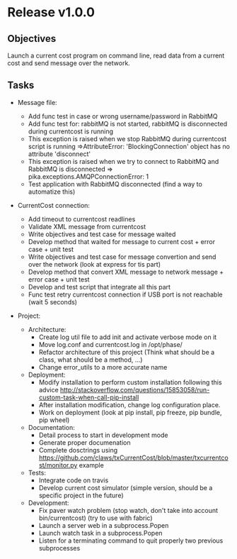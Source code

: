Release v1.0.0
==============

Objectives
----------
    
Launch a current cost program on command line, read data from a current cost and send message over the network.

Tasks
-----

* Message file:
    * Add func test in case or wrong username/password in RabbitMQ
    * Add func test for: rabbitMQ is not started, rabbitMQ is disconnected during currentcost is running
    * This exception is raised when we stop RabbitMQ during currentcost script is running =>AttributeError: 'BlockingConnection' object has no attribute 'disconnect'
    * This exception is raised when we try to connect to RabbitMQ and RabbitMQ is disconnected => pika.exceptions.AMQPConnectionError: 1
    * Test application with RabbitMQ disconnected (find a way to automatize this)

* CurrentCost connection:
    * Add timeout to currentcost readlines
    * Validate XML message from currentcost
    * Write objectives and test case for message waited
    * Develop method that waited for message to current cost + error case + unit test
    * Write objectives and test case for message convertion and send over the network (look at express for tis part)
    * Develop method that convert XML message to network message + error case  + unit test
    * Develop and test script that integrate all this part
    * Func test retry currentcost connection if USB port is not reachable (wait 5 seconds)

* Project:
    * Architecture:
        * Create log util file to add init and activate verbose mode on it
        * Move log.conf and currentcost.log in /opt/phase/
        * Refactor architecture of this project (Think what should be a class, what should be a method, ...)
        * Change error_utils to a more accurate name
    * Deployment:
        * Modify installation to perform custom installation following this advice http://stackoverflow.com/questions/15853058/run-custom-task-when-call-pip-install
        * After installation modification, change log configuration place.
        * Work on deployment (look at pip install, pip freeze, pip bundle, pip wheel)
    * Documentation:
        * Detail process to start in development mode
        * Generate proper documenation
        * Complete dosctrings using https://github.com/claws/txCurrentCost/blob/master/txcurrentcost/monitor.py example
    * Tests:
        * Integrate code on travis
        * Develop current cost simulator (simple version, should be a specific project in the future)
    * Development:
        * Fix paver watch problem (stop watch, don't take into account bin/currentcost) (try to use with fabric)
        * Launch a server web in a subprocess.Popen
        * Launch watch task in a subprocess.Popen
        * Listen for a terminating command to quit properly two previous subprocesses    
